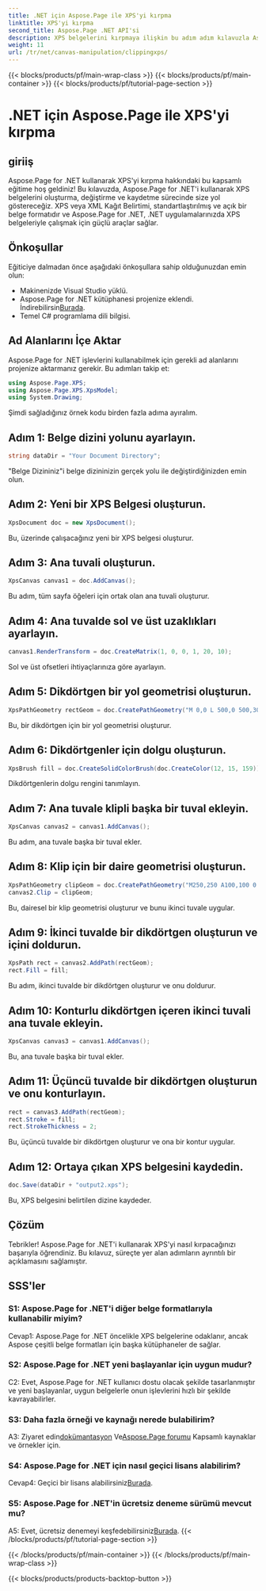```yaml
---
title: .NET için Aspose.Page ile XPS'yi kırpma
linktitle: XPS'yi kırpma
second_title: Aspose.Page .NET API'si
description: XPS belgelerini kırpmaya ilişkin bu adım adım kılavuzla Aspose.Page for .NET'in gücünü keşfedin. XPS dosyalarını zahmetsizce oluşturun, yönetin ve kaydedin.
weight: 11
url: /tr/net/canvas-manipulation/clippingxps/
---
```


{{< blocks/products/pf/main-wrap-class >}}
{{< blocks/products/pf/main-container >}}
{{< blocks/products/pf/tutorial-page-section >}}

# .NET için Aspose.Page ile XPS'yi kırpma

## giriiş

Aspose.Page for .NET kullanarak XPS'yi kırpma hakkındaki bu kapsamlı eğitime hoş geldiniz! Bu kılavuzda, Aspose.Page for .NET'i kullanarak XPS belgelerini oluşturma, değiştirme ve kaydetme sürecinde size yol göstereceğiz. XPS veya XML Kağıt Belirtimi, standartlaştırılmış ve açık bir belge formatıdır ve Aspose.Page for .NET, .NET uygulamalarınızda XPS belgeleriyle çalışmak için güçlü araçlar sağlar.

## Önkoşullar

Eğiticiye dalmadan önce aşağıdaki önkoşullara sahip olduğunuzdan emin olun:

- Makinenizde Visual Studio yüklü.
-  Aspose.Page for .NET kütüphanesi projenize eklendi. İndirebilirsin[Burada](https://releases.aspose.com/page/net/).
- Temel C# programlama dili bilgisi.

## Ad Alanlarını İçe Aktar

Aspose.Page for .NET işlevlerini kullanabilmek için gerekli ad alanlarını projenize aktarmanız gerekir. Bu adımları takip et:

```csharp
using Aspose.Page.XPS;
using Aspose.Page.XPS.XpsModel;
using System.Drawing;
```

Şimdi sağladığınız örnek kodu birden fazla adıma ayıralım.

## Adım 1: Belge dizini yolunu ayarlayın.

```csharp
string dataDir = "Your Document Directory";
```

"Belge Dizininiz"i belge dizininizin gerçek yolu ile değiştirdiğinizden emin olun.

## Adım 2: Yeni bir XPS Belgesi oluşturun.

```csharp
XpsDocument doc = new XpsDocument();
```

Bu, üzerinde çalışacağınız yeni bir XPS belgesi oluşturur.

## Adım 3: Ana tuvali oluşturun.

```csharp
XpsCanvas canvas1 = doc.AddCanvas();
```

Bu adım, tüm sayfa öğeleri için ortak olan ana tuvali oluşturur.

## Adım 4: Ana tuvalde sol ve üst uzaklıkları ayarlayın.

```csharp
canvas1.RenderTransform = doc.CreateMatrix(1, 0, 0, 1, 20, 10);
```

Sol ve üst ofsetleri ihtiyaçlarınıza göre ayarlayın.

## Adım 5: Dikdörtgen bir yol geometrisi oluşturun.

```csharp
XpsPathGeometry rectGeom = doc.CreatePathGeometry("M 0,0 L 500,0 500,300 0,300 Z");
```

Bu, bir dikdörtgen için bir yol geometrisi oluşturur.

## Adım 6: Dikdörtgenler için dolgu oluşturun.

```csharp
XpsBrush fill = doc.CreateSolidColorBrush(doc.CreateColor(12, 15, 159));
```

Dikdörtgenlerin dolgu rengini tanımlayın.

## Adım 7: Ana tuvale klipli başka bir tuval ekleyin.

```csharp
XpsCanvas canvas2 = canvas1.AddCanvas();
```

Bu adım, ana tuvale başka bir tuval ekler.

## Adım 8: Klip için bir daire geometrisi oluşturun.

```csharp
XpsPathGeometry clipGeom = doc.CreatePathGeometry("M250,250 A100,100 0 1 1 250,50 100,100 0 1 1 250,250");
canvas2.Clip = clipGeom;
```

Bu, dairesel bir klip geometrisi oluşturur ve bunu ikinci tuvale uygular.

## Adım 9: İkinci tuvalde bir dikdörtgen oluşturun ve içini doldurun.

```csharp
XpsPath rect = canvas2.AddPath(rectGeom);
rect.Fill = fill;
```

Bu adım, ikinci tuvalde bir dikdörtgen oluşturur ve onu doldurur.

## Adım 10: Konturlu dikdörtgen içeren ikinci tuvali ana tuvale ekleyin.

```csharp
XpsCanvas canvas3 = canvas1.AddCanvas();
```

Bu, ana tuvale başka bir tuval ekler.

## Adım 11: Üçüncü tuvalde bir dikdörtgen oluşturun ve onu konturlayın.

```csharp
rect = canvas3.AddPath(rectGeom);
rect.Stroke = fill;
rect.StrokeThickness = 2;
```

Bu, üçüncü tuvalde bir dikdörtgen oluşturur ve ona bir kontur uygular.

## Adım 12: Ortaya çıkan XPS belgesini kaydedin.

```csharp
doc.Save(dataDir + "output2.xps");
```

Bu, XPS belgesini belirtilen dizine kaydeder.

## Çözüm

Tebrikler! Aspose.Page for .NET'i kullanarak XPS'yi nasıl kırpacağınızı başarıyla öğrendiniz. Bu kılavuz, süreçte yer alan adımların ayrıntılı bir açıklamasını sağlamıştır.

## SSS'ler

### S1: Aspose.Page for .NET'i diğer belge formatlarıyla kullanabilir miyim?

Cevap1: Aspose.Page for .NET öncelikle XPS belgelerine odaklanır, ancak Aspose çeşitli belge formatları için başka kütüphaneler de sağlar.

### S2: Aspose.Page for .NET yeni başlayanlar için uygun mudur?

C2: Evet, Aspose.Page for .NET kullanıcı dostu olacak şekilde tasarlanmıştır ve yeni başlayanlar, uygun belgelerle onun işlevlerini hızlı bir şekilde kavrayabilirler.

### S3: Daha fazla örneği ve kaynağı nerede bulabilirim?

 A3: Ziyaret edin[dokümantasyon](https://reference.aspose.com/page/net/) Ve[Aspose.Page forumu](https://forum.aspose.com/c/page/39) Kapsamlı kaynaklar ve örnekler için.

### S4: Aspose.Page for .NET için nasıl geçici lisans alabilirim?

 Cevap4: Geçici bir lisans alabilirsiniz[Burada](https://purchase.aspose.com/temporary-license/).

### S5: Aspose.Page for .NET'in ücretsiz deneme sürümü mevcut mu?

 A5: Evet, ücretsiz denemeyi keşfedebilirsiniz[Burada](https://releases.aspose.com/).
{{< /blocks/products/pf/tutorial-page-section >}}

{{< /blocks/products/pf/main-container >}}
{{< /blocks/products/pf/main-wrap-class >}}

{{< blocks/products/products-backtop-button >}}
